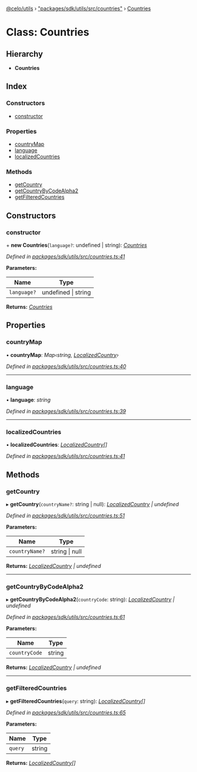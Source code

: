 [@celo/utils](../README.md) › ["packages/sdk/utils/src/countries"](../modules/_packages_sdk_utils_src_countries_.md) › [Countries](_packages_sdk_utils_src_countries_.countries.md)

# Class: Countries

## Hierarchy

* **Countries**

## Index

### Constructors

* [constructor](_packages_sdk_utils_src_countries_.countries.md#constructor)

### Properties

* [countryMap](_packages_sdk_utils_src_countries_.countries.md#countrymap)
* [language](_packages_sdk_utils_src_countries_.countries.md#language)
* [localizedCountries](_packages_sdk_utils_src_countries_.countries.md#localizedcountries)

### Methods

* [getCountry](_packages_sdk_utils_src_countries_.countries.md#getcountry)
* [getCountryByCodeAlpha2](_packages_sdk_utils_src_countries_.countries.md#getcountrybycodealpha2)
* [getFilteredCountries](_packages_sdk_utils_src_countries_.countries.md#getfilteredcountries)

## Constructors

###  constructor

\+ **new Countries**(`language?`: undefined | string): *[Countries](_packages_sdk_utils_src_countries_.countries.md)*

*Defined in [packages/sdk/utils/src/countries.ts:41](https://github.com/celo-org/celo-monorepo/blob/master/packages/sdk/utils/src/countries.ts#L41)*

**Parameters:**

Name | Type |
------ | ------ |
`language?` | undefined &#124; string |

**Returns:** *[Countries](_packages_sdk_utils_src_countries_.countries.md)*

## Properties

###  countryMap

• **countryMap**: *Map‹string, [LocalizedCountry](../interfaces/_packages_sdk_utils_src_countries_.localizedcountry.md)›*

*Defined in [packages/sdk/utils/src/countries.ts:40](https://github.com/celo-org/celo-monorepo/blob/master/packages/sdk/utils/src/countries.ts#L40)*

___

###  language

• **language**: *string*

*Defined in [packages/sdk/utils/src/countries.ts:39](https://github.com/celo-org/celo-monorepo/blob/master/packages/sdk/utils/src/countries.ts#L39)*

___

###  localizedCountries

• **localizedCountries**: *[LocalizedCountry](../interfaces/_packages_sdk_utils_src_countries_.localizedcountry.md)[]*

*Defined in [packages/sdk/utils/src/countries.ts:41](https://github.com/celo-org/celo-monorepo/blob/master/packages/sdk/utils/src/countries.ts#L41)*

## Methods

###  getCountry

▸ **getCountry**(`countryName?`: string | null): *[LocalizedCountry](../interfaces/_packages_sdk_utils_src_countries_.localizedcountry.md) | undefined*

*Defined in [packages/sdk/utils/src/countries.ts:51](https://github.com/celo-org/celo-monorepo/blob/master/packages/sdk/utils/src/countries.ts#L51)*

**Parameters:**

Name | Type |
------ | ------ |
`countryName?` | string &#124; null |

**Returns:** *[LocalizedCountry](../interfaces/_packages_sdk_utils_src_countries_.localizedcountry.md) | undefined*

___

###  getCountryByCodeAlpha2

▸ **getCountryByCodeAlpha2**(`countryCode`: string): *[LocalizedCountry](../interfaces/_packages_sdk_utils_src_countries_.localizedcountry.md) | undefined*

*Defined in [packages/sdk/utils/src/countries.ts:61](https://github.com/celo-org/celo-monorepo/blob/master/packages/sdk/utils/src/countries.ts#L61)*

**Parameters:**

Name | Type |
------ | ------ |
`countryCode` | string |

**Returns:** *[LocalizedCountry](../interfaces/_packages_sdk_utils_src_countries_.localizedcountry.md) | undefined*

___

###  getFilteredCountries

▸ **getFilteredCountries**(`query`: string): *[LocalizedCountry](../interfaces/_packages_sdk_utils_src_countries_.localizedcountry.md)[]*

*Defined in [packages/sdk/utils/src/countries.ts:65](https://github.com/celo-org/celo-monorepo/blob/master/packages/sdk/utils/src/countries.ts#L65)*

**Parameters:**

Name | Type |
------ | ------ |
`query` | string |

**Returns:** *[LocalizedCountry](../interfaces/_packages_sdk_utils_src_countries_.localizedcountry.md)[]*
